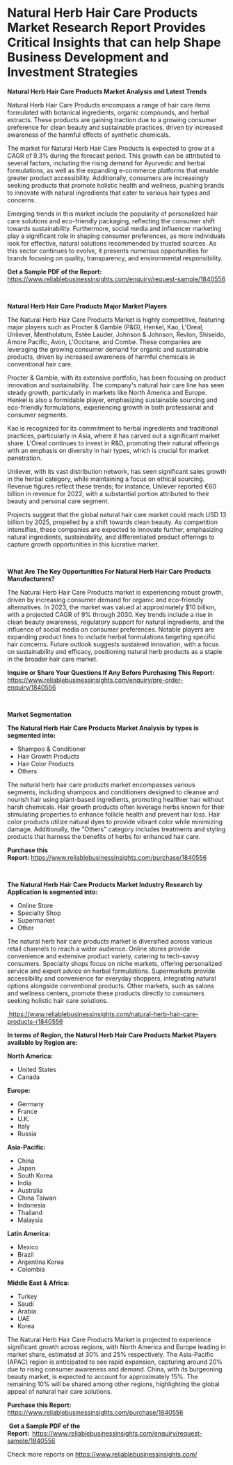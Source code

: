 <p><h1>Natural Herb Hair Care Products Market Research Report Provides Critical Insights that can help Shape Business Development and Investment Strategies</h1></p><p><strong>Natural Herb Hair Care Products Market Analysis and Latest Trends</strong></p>
<p><p>Natural Herb Hair Care Products encompass a range of hair care items formulated with botanical ingredients, organic compounds, and herbal extracts. These products are gaining traction due to a growing consumer preference for clean beauty and sustainable practices, driven by increased awareness of the harmful effects of synthetic chemicals.</p><p>The market for Natural Herb Hair Care Products is expected to grow at a CAGR of 9.3% during the forecast period. This growth can be attributed to several factors, including the rising demand for Ayurvedic and herbal formulations, as well as the expanding e-commerce platforms that enable greater product accessibility. Additionally, consumers are increasingly seeking products that promote holistic health and wellness, pushing brands to innovate with natural ingredients that cater to various hair types and concerns.</p><p>Emerging trends in this market include the popularity of personalized hair care solutions and eco-friendly packaging, reflecting the consumer shift towards sustainability. Furthermore, social media and influencer marketing play a significant role in shaping consumer preferences, as more individuals look for effective, natural solutions recommended by trusted sources. As this sector continues to evolve, it presents numerous opportunities for brands focusing on quality, transparency, and environmental responsibility.</p></p>
<p><strong>Get a Sample PDF of the Report:&nbsp;</strong> <a href="https://www.reliablebusinessinsights.com/enquiry/request-sample/1840556?utm_campaign=2274&utm_medium=2&utm_source=Github&utm_content=ia&utm_term=05042025&utm_id=natural-herb-hair-care-products">https://www.reliablebusinessinsights.com/enquiry/request-sample/1840556</a></p>
<p>&nbsp;</p>
<p><strong>Natural Herb Hair Care Products Major Market Players</strong></p>
<p><p>The Natural Herb Hair Care Products Market is highly competitive, featuring major players such as Procter & Gamble (P&G), Henkel, Kao, L'Oreal, Unilever, Mentholatum, Estée Lauder, Johnson & Johnson, Revlon, Shiseido, Amore Pacific, Avon, L'Occitane, and Combe. These companies are leveraging the growing consumer demand for organic and sustainable products, driven by increased awareness of harmful chemicals in conventional hair care.</p><p>Procter & Gamble, with its extensive portfolio, has been focusing on product innovation and sustainability. The company's natural hair care line has seen steady growth, particularly in markets like North America and Europe. Henkel is also a formidable player, emphasizing sustainable sourcing and eco-friendly formulations, experiencing growth in both professional and consumer segments.</p><p>Kao is recognized for its commitment to herbal ingredients and traditional practices, particularly in Asia, where it has carved out a significant market share. L'Oreal continues to invest in R&D, promoting their natural offerings with an emphasis on diversity in hair types, which is crucial for market penetration.</p><p>Unilever, with its vast distribution network, has seen significant sales growth in the herbal category, while maintaining a focus on ethical sourcing. Revenue figures reflect these trends; for instance, Unilever reported €60 billion in revenue for 2022, with a substantial portion attributed to their beauty and personal care segment.</p><p>Projects suggest that the global natural hair care market could reach USD 13 billion by 2025, propelled by a shift towards clean beauty. As competition intensifies, these companies are expected to innovate further, emphasizing natural ingredients, sustainability, and differentiated product offerings to capture growth opportunities in this lucrative market.</p></p>
<p>&nbsp;</p>
<p><strong>What Are The Key Opportunities For Natural Herb Hair Care Products Manufacturers?</strong></p>
<p><p>The Natural Herb Hair Care Products market is experiencing robust growth, driven by increasing consumer demand for organic and eco-friendly alternatives. In 2023, the market was valued at approximately $10 billion, with a projected CAGR of 9% through 2030. Key trends include a rise in clean beauty awareness, regulatory support for natural ingredients, and the influence of social media on consumer preferences. Notable players are expanding product lines to include herbal formulations targeting specific hair concerns. Future outlook suggests sustained innovation, with a focus on sustainability and efficacy, positioning natural herb products as a staple in the broader hair care market.</p></p>
<p><strong>Inquire or Share Your Questions If Any Before Purchasing This Report:</strong> <a href="https://www.reliablebusinessinsights.com/enquiry/pre-order-enquiry/1840556?utm_campaign=2274&utm_medium=2&utm_source=Github&utm_content=ia&utm_term=05042025&utm_id=natural-herb-hair-care-products">https://www.reliablebusinessinsights.com/enquiry/pre-order-enquiry/1840556</a></p>
<p>&nbsp;</p>
<p><strong>Market Segmentation</strong></p>
<p><strong>The Natural Herb Hair Care Products Market Analysis by types is segmented into:</strong></p>
<p><ul><li>Shampoo & Conditioner</li><li>Hair Growth Products</li><li>Hair Color Products</li><li>Others</li></ul></p>
<p><p>The natural herb hair care products market encompasses various segments, including shampoos and conditioners designed to cleanse and nourish hair using plant-based ingredients, promoting healthier hair without harsh chemicals. Hair growth products often leverage herbs known for their stimulating properties to enhance follicle health and prevent hair loss. Hair color products utilize natural dyes to provide vibrant color while minimizing damage. Additionally, the "Others" category includes treatments and styling products that harness the benefits of herbs for enhanced hair care.</p></p>
<p><strong>Purchase this Report:&nbsp;</strong><a href="https://www.reliablebusinessinsights.com/purchase/1840556?utm_campaign=2274&utm_medium=2&utm_source=Github&utm_content=ia&utm_term=05042025&utm_id=natural-herb-hair-care-products">https://www.reliablebusinessinsights.com/purchase/1840556</a></p>
<p>&nbsp;</p>
<p><strong>The Natural Herb Hair Care Products Market Industry Research by Application is segmented into:</strong></p>
<p><ul><li>Online Store</li><li>Specialty Shop</li><li>Supermarket</li><li>Other</li></ul></p>
<p><p>The natural herb hair care products market is diversified across various retail channels to reach a wider audience. Online stores provide convenience and extensive product variety, catering to tech-savvy consumers. Specialty shops focus on niche markets, offering personalized service and expert advice on herbal formulations. Supermarkets provide accessibility and convenience for everyday shoppers, integrating natural options alongside conventional products. Other markets, such as salons and wellness centers, promote these products directly to consumers seeking holistic hair care solutions.</p></p>
<p><a href="https://www.reliablebusinessinsights.com/natural-herb-hair-care-products-r1840556?utm_campaign=2274&utm_medium=2&utm_source=Github&utm_content=ia&utm_term=05042025&utm_id=natural-herb-hair-care-products">&nbsp;https://www.reliablebusinessinsights.com/natural-herb-hair-care-products-r1840556</a></p>
<p><strong>In terms of Region, the Natural Herb Hair Care Products Market Players available by Region are:</strong></p>
<p>
    <p> <strong> North America: </strong>
        <ul>
            <li>United States</li>
            <li>Canada</li>
        </ul>
        </p> 
    <p> <strong> Europe: </strong>
        <ul>
            <li>Germany</li>
            <li>France</li>
            <li>U.K.</li>
            <li>Italy</li>
            <li>Russia</li>
        </ul>
        </p> 
    <p> <strong> Asia-Pacific: </strong>
        <ul>
            <li>China</li>
            <li>Japan</li>
            <li>South Korea</li>
            <li>India</li>
            <li>Australia</li>
            <li>China Taiwan</li>
            <li>Indonesia</li>
            <li>Thailand</li>
            <li>Malaysia</li>
        </ul>
        </p> 
    <p> <strong> Latin America: </strong>
        <ul>
            <li>Mexico</li>
            <li>Brazil</li>
            <li>Argentina Korea</li>
            <li>Colombia</li>
        </ul>
        </p> 
    <p> <strong> Middle East & Africa: </strong>
        <ul>
            <li>Turkey</li>
            <li>Saudi</li>
            <li>Arabia</li>
            <li>UAE</li>
            <li>Korea</li>
        </ul>
    </p>
    </p>
<p><p>The Natural Herb Hair Care Products Market is projected to experience significant growth across regions, with North America and Europe leading in market share, estimated at 30% and 25% respectively. The Asia-Pacific (APAC) region is anticipated to see rapid expansion, capturing around 20% due to rising consumer awareness and demand. China, with its burgeoning beauty market, is expected to account for approximately 15%. The remaining 10% will be shared among other regions, highlighting the global appeal of natural hair care solutions.</p></p>
<p><strong>Purchase this Report: </strong><a href="https://www.reliablebusinessinsights.com/purchase/1840556?utm_campaign=2274&utm_medium=2&utm_source=Github&utm_content=ia&utm_term=05042025&utm_id=natural-herb-hair-care-products">https://www.reliablebusinessinsights.com/purchase/1840556</a></p>
<p>&nbsp;<strong>Get a Sample PDF of the Report:&nbsp;&nbsp;</strong><a href="https://www.reliablebusinessinsights.com/enquiry/request-sample/1840556?utm_campaign=2274&utm_medium=2&utm_source=Github&utm_content=ia&utm_term=05042025&utm_id=natural-herb-hair-care-products">https://www.reliablebusinessinsights.com/enquiry/request-sample/1840556</a></p>
<p><strong></strong></p>
<p>Check more reports on <a href="https://www.reliablebusinessinsights.com/?utm_campaign=2274&utm_medium=2&utm_source=Github&utm_content=ia&utm_term=05042025&utm_id=natural-herb-hair-care-products">https://www.reliablebusinessinsights.com/</a></p>